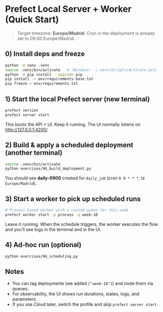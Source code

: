 # Prefect Local Server + Worker (Quick Start)

> Target timezone: **Europe/Madrid**. Cron in the deployment is already set to 09:00 Europe/Madrid.

## 0) Install deps and freeze
```bash
python -m venv .venv
source .venv/bin/activate   # (Windows: .\.venv\Scripts\Activate.ps1)
python -m pip install --upgrade pip
pip install -r env/requirements.base.txt
pip freeze > env/requirements.txt
```

## 1) Start the local Prefect server (new terminal)
```bash
prefect version
prefect server start
```
This boots the API + UI. Keep it running. The UI normally listens on http://127.0.0.1:4200/

## 2) Build & apply a scheduled deployment (another terminal)
```bash
source .venv/bin/activate
python exercises/04_build_deployment.py
```
You should see **daily-0900** created for `daily_job` (cron `0 9 * * *`, tz `Europe/Madrid`).

## 3) Start a worker to pick up scheduled runs
```bash
# Process-based worker with a custom queue for this week
prefect worker start -p process -q week-10
```
Leave it running. When the schedule triggers, the worker executes the flow and you’ll see logs in the terminal and in the UI.

## 4) Ad‑hoc run (optional)
```bash
python exercises/04_scheduling.py
```

## Notes
- You can tag deployments (we added `["week-10"]`) and route them via queues.
- For observability, the UI shows run durations, states, logs, and parameters.
- If you use Cloud later, switch the profile and skip `prefect server start`.
